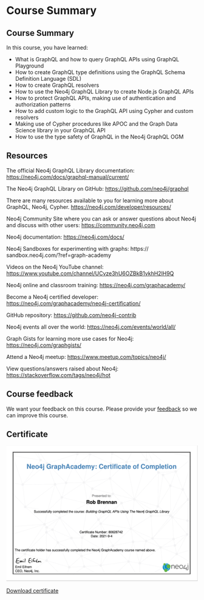 # Course Summary

## Course Summary

In this course, you have learned:

- What is GraphQL and how to query GraphQL APIs using GraphQL Playground
- How to create GraphQL type definitions using the GraphQL Schema Definition Language (SDL)
- How to create GraphQL resolvers
- How to use the Neo4j GraphQL Library to create Node.js GraphQL APIs
- How to protect GraphQL APIs, making use of authentication and authorization patterns
- How to add custom logic to the GraphQL API using Cypher and custom resolvers
- Making use of Cypher procedures like APOC and the Graph Data Science library in your GraphQL API
- How to use the type safety of GraphQL in the Neo4j GraphQL OGM

## Resources

The official Neo4j GraphQL Library documentation:
https://neo4j.com/docs/graphql-manual/current/

The Neo4j GraphQL Library on GitHub:
https://github.com/neo4j/graphql

There are many resources available to you for learning more about GraphQL, Neo4j, Cypher.
https://neo4j.com/developer/resources/

Neo4j Community Site where you can ask or answer questions about Neo4j and discuss with other users:
https://community.neo4j.com

Neo4j documentation:
https://neo4j.com/docs/

Neo4j Sandboxes for experimenting with graphs:
https:// sandbox.neo4j.com/?ref=graph-academy

Videos on the Neo4j YouTube channel:
https://www.youtube.com/channel/UCvze3hU6OZBkB1vkhH2lH9Q

Neo4j online and classroom training:
https://neo4j.com/graphacademy/

Become a Neo4j certified developer:
https://neo4j.com/graphacademy/neo4j-certification/

GitHub repository:
https://github.com/neo4j-contrib

Neo4j events all over the world:
https://neo4j.com/events/world/all/

Graph Gists for learning more use cases for Neo4j:
https://neo4j.com/graphgists/

Attend a Neo4j meetup:
https://www.meetup.com/topics/neo4j/

View questions/answers raised about Neo4j:
https://stackoverflow.com/tags/neo4j/hot

## Course feedback

We want your feedback on this course. Please provide your [feedback](https://forms.gle/k6nhzMXiYFyUYUNs7) so we can improve this course.

## Certificate

![certificate.png](certificate.png)

[Download certificate](https://graphacademy.neo4j.com/training/certificates/150db1aae16f4736c166dfb4bc8dc6024bd65329d3210cb3483b6253fda010ed.pdf)
